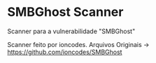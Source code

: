 # SMBGhost Scanner

Scanner para a vulnerabilidade "SMBGhost"

Scanner feito por ioncodes. Arquivos Originais -> https://github.com/ioncodes/SMBGhost

